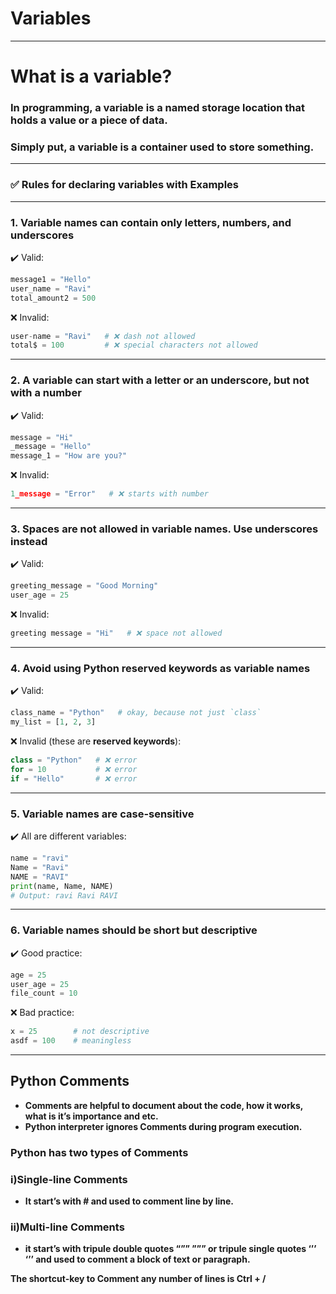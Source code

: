 # Variables

---

# What is a variable?

### In programming, a variable is a named storage location that holds a value or a piece of data.

### Simply put, a variable is a container used to store something.

---

### ✅ Rules for declaring variables with Examples

---

### 1. **Variable names can contain only letters, numbers, and underscores**

✔️ Valid:

```python
message1 = "Hello"
user_name = "Ravi"
total_amount2 = 500

```

❌ Invalid:

```python
user-name = "Ravi"   # ❌ dash not allowed
total$ = 100         # ❌ special characters not allowed

```

---

### 2. **A variable can start with a letter or an underscore, but not with a number**

✔️ Valid:

```python
message = "Hi"
_message = "Hello"
message_1 = "How are you?"

```

❌ Invalid:

```python
1_message = "Error"   # ❌ starts with number

```

---

### 3. **Spaces are not allowed in variable names. Use underscores instead**

✔️ Valid:

```python
greeting_message = "Good Morning"
user_age = 25

```

❌ Invalid:

```python
greeting message = "Hi"   # ❌ space not allowed

```

---

### 4. **Avoid using Python reserved keywords as variable names**

✔️ Valid:

```python
class_name = "Python"   # okay, because not just `class`
my_list = [1, 2, 3]

```

❌ Invalid (these are **reserved keywords**):

```python
class = "Python"   # ❌ error
for = 10           # ❌ error
if = "Hello"       # ❌ error

```

---

### 5. **Variable names are case-sensitive**

✔️ All are different variables:

```python
name = "ravi"
Name = "Ravi"
NAME = "RAVI"
print(name, Name, NAME)
# Output: ravi Ravi RAVI

```

---

### 6. **Variable names should be short but descriptive**

✔️ Good practice:

```python
age = 25
user_age = 25
file_count = 10

```

❌ Bad practice:

```python
x = 25        # not descriptive
asdf = 100    # meaningless

```

---

## **Python Comments**

- **Comments are helpful to document about the code, how it works, what is it’s importance and etc.**
- **Python interpreter ignores Comments during program execution.**

### Python has two types of Comments

### i)Single-line Comments

- **It start’s with # and used to comment line by line.**

### ii)Multi-line Comments

- **it start’s with tripule double quotes  “”” ”””  or  tripule single  quotes ‘’’ ‘’’  and used to comment a block of text or paragraph.**

**The shortcut-key to Comment any number of lines is Ctrl + /**